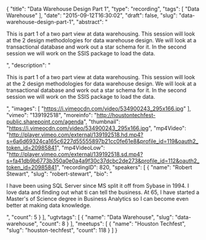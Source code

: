 {
  "title": "Data Warehouse Design Part 1",
  "type": "recording",
  "tags": [
    "Data Warehouse"
  ],
  "date": "2015-09-12T16:30:02",
  "draft": false,
  "slug": "data-warehouse-design-part-1",
  "abstract": "<p>This is part 1 of a two part view at data warehousing. This session will look at the 2 design methodologies for data warehouse design. We will look at a transactional database and work out a star schema for it. In the second session we will work on the SSIS package to load the data.</p>",
  "description": "<p>This is part 1 of a two part view at data warehousing. This session will look at the 2 design methodologies for data warehouse design. We will look at a transactional database and work out a star schema for it. In the second session we will work on the SSIS package to load the data.</p>",
  "images": [
    "https://i.vimeocdn.com/video/534900243_295x166.jpg"
  ],
  "vimeo": "139192518",
  "moreinfo": "http://houstontechfest-public.sharepoint.com/agenda",
  "thumbnail": "https://i.vimeocdn.com/video/534900243_295x166.jpg",
  "mp4Video": "http://player.vimeo.com/external/139192518.hd.mp4?s=6a6d69324ca165c6227d55555897b21cc0fe61e8&profile_id=119&oauth2_token_id=20985841",
  "mp4VideoLow": "http://player.vimeo.com/external/139192518.sd.mp4?s=fa41db9b6773b350a0e0a4a9f30c37dcbc2de273&profile_id=112&oauth2_token_id=20985841",
  "recordingID": 820,
  "speakers": [
    {
      "name": "Robert Stewart",
      "slug": "robert-stewart",
      "bio": "<p>I have been using SQL Server since MS split it off from Sybase in 1994. I love data and finding out what ti can tell the business. At 65, I have started a Master's of Science degree in Business Analytics so I can become even better at making data knowledge.</p>",
      "count": 5
    }
  ],
  "ugtvtags": [
    {
      "name": "Data Warehouse",
      "slug": "data-warehouse",
      "count": 8
    }
  ],
  "meetups": [
    {
      "name": "Houston Techfest",
      "slug": "houston-techfest",
      "count": 118
    }
  ]
}